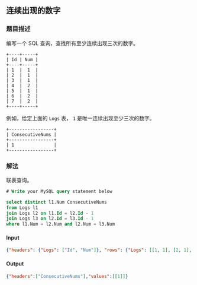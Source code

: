 ## 连续出现的数字
### 题目描述

编写一个 SQL 查询，查找所有至少连续出现三次的数字。
```
+----+-----+
| Id | Num |
+----+-----+
| 1  |  1  |
| 2  |  1  |
| 3  |  1  |
| 4  |  2  |
| 5  |  1  |
| 6  |  2  |
| 7  |  2  |
+----+-----+
```

例如，给定上面的 `Logs` 表， `1` 是唯一连续出现至少三次的数字。
```
+-----------------+
| ConsecutiveNums |
+-----------------+
| 1               |
+-----------------+
```

### 解法
联表查询。

```sql
# Write your MySQL query statement below

select distinct l1.Num ConsecutiveNums 
from Logs l1
join Logs l2 on l1.Id = l2.Id - 1
join Logs l3 on l2.Id = l3.Id - 1
where l1.Num = l2.Num and l2.Num = l3.Num


```

#### Input
```json
{"headers": {"Logs": ["Id", "Num"]}, "rows": {"Logs": [[1, 1], [2, 1], [3, 1], [4, 2], [5, 1], [6, 2], [7, 2]]}}
```

#### Output
```json
{"headers":["ConsecutiveNums"],"values":[[1]]}
```
